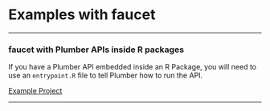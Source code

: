 # Examples with faucet

---
### faucet with Plumber APIs inside R packages

If you have a Plumber API embedded inside an
R Package, you will need to use an `entrypoint.R`
file to tell Plumber how to run the API.

[Example Project](https://github.com/andyquinterom/faucet/tree/main/examples/plumber_in_packages)

---
